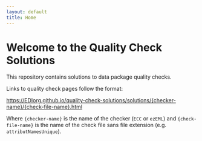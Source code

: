 ```yaml
---
layout: default
title: Home
---
```


# Welcome to the Quality Check Solutions

This repository contains solutions to data package quality checks.

Links to quality check pages follow the format:

https://EDIorg.github.io/quality-check-solutions/solutions/{checker-name}/{check-file-name}.html

Where `{checker-name}` is the name of the checker (`ECC` or `ezEML`) and `{check-file-name}` is the name of the check file sans file extension (e.g. `attributNamesUnique`).